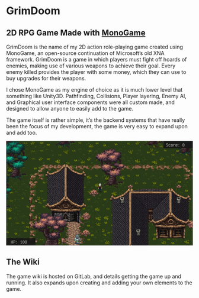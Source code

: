 # GrimDoom

## 2D RPG Game Made with [MonoGame](https://www.monogame.net)

GrimDoom is the name of my 2D action role-playing game created using MonoGame, an open-source continuation of
Microsoft’s old XNA framework. GrimDoom is a game in which players must fight off hoards of enemies, making use of
various weapons to achieve their goal. Every enemy killed provides the player with some money, which they can use to buy
upgrades for their weapons.

I chose MonoGame as my engine of choice as it is much lower level that something like Unity3D. Pathfinding, Collisions,
Player layering, Enemy AI, and Graphical user interface components were all custom made, and designed to allow anyone to
easily add to the game.

The game itself is rather simple, it’s the backend systems that have really been the focus of my development, the game
is very easy to expand upon and add too.

![Image of the game](images/game_screen1.png)

## The Wiki

The game wiki is hosted on GitLab, and details getting the game up and running. It also expands upon creating and adding
your own elements to the game.
